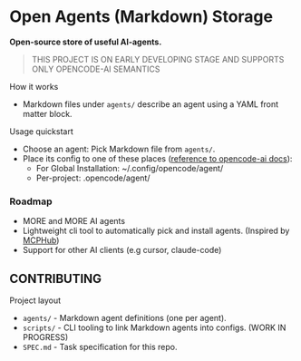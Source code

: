 Open Agents (Markdown) Storage
=====================================

**Open-source store of useful AI-agents.**

> THIS PROJECT IS ON EARLY DEVELOPING STAGE AND SUPPORTS ONLY OPENCODE-AI SEMANTICS

How it works
- Markdown files under `agents/` describe an agent using a YAML front matter block.

Usage quickstart
- Choose an agent: Pick Markdown file from `agents/`.
- Place its config to one of these places ([reference to opencode-ai docs](https://opencode.ai/docs/agents/#markdown)):
  - For Global Installation: ~/.config/opencode/agent/
  - Per-project: .opencode/agent/

### Roadmap
- MORE and MORE AI agents
- Lightweight cli tool to automatically pick and install agents. (Inspired by [MCPHub](https://github.com/ravitemer/mcp-hub))
- Support for other AI clients (e.g cursor, claude-code)

## CONTRIBUTING

Project layout
- `agents/` - Markdown agent definitions (one per agent).
- `scripts/` - CLI tooling to link Markdown agents into configs. (WORK IN PROGRESS)
- `SPEC.md` - Task specification for this repo.

